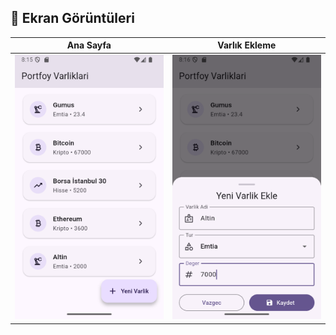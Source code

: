 ## 📸 Ekran Görüntüleri

| Ana Sayfa                                          | Varlık Ekleme                                             |
| -------------------------------------------------- | --------------------------------------------------------- |
| <img src="flutter/assets/1.1/ana.png" width="250"> | <img src="flutter/assets/1.1/varlikekle.png" width="250"> |
